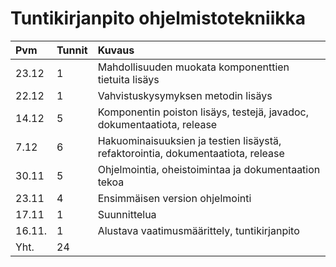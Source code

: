 # Tuntikirjanpito ohjelmistotekniikka

| Pvm   | Tunnit | Kuvaus |
| :-----|:-------| :------|
| 23.12 | 1  | Mahdollisuuden muokata komponenttien tietuita lisäys
| 22.12 | 1  | Vahvistuskysymyksen metodin lisäys
| 14.12 | 5  | Komponentin poiston lisäys, testejä, javadoc, dokumentaatiota, release
|  7.12 | 6  | Hakuominaisuuksien ja testien lisäystä, refaktorointia, dokumentaatiota, release
| 30.11 | 5  | Ohjelmointia, oheistoimintaa ja dokumentaation tekoa
| 23.11 | 4	 | Ensimmäisen version ohjelmointi |
| 17.11 | 1	 | Suunnittelua |
| 16.11.| 1      | Alustava vaatimusmäärittely, tuntikirjanpito |
| Yht.  | 24      | | 
